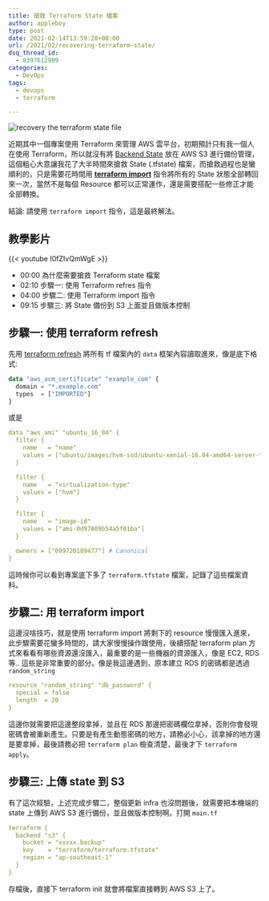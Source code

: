 ```yaml
---
title: 搶救 Terraform State 檔案
author: appleboy
type: post
date: 2021-02-14T13:59:28+00:00
url: /2021/02/recovering-terraform-state/
dsq_thread_id:
  - 8397612909
categories:
  - DevOps
tags:
  - devops
  - terraform

---
```

![recovery the terraform state file][1]

近期其中一個專案使用 Terraform 來管理 AWS 雲平台，初期預計只有我一個人在使用 Terraform，所以就沒有將 [Backend State][2] 放在 AWS S3 進行備份管理，這個粗心大意讓我花了大半時間來搶救 State (.tfstate) 檔案，而搶救過程也是蠻順利的，只是需要花時間用 **[terraform import][3]** 指令將所有的 State 狀態全部轉回來一次，當然不是每個 Resource 都可以正常運作，還是需要搭配一些修正才能全部轉換。

結論: 請使用 `terraform import` 指令，這是最終解法。

<!--more-->

## 教學影片

{{< youtube I0fZIvQmWgE >}}

  * 00:00 為什麼需要搶救 Terraform state 檔案
  * 02:10 步驟一: 使用 Terraform refres 指令
  * 04:00 步驟二: 使用 Terraform import 指令
  * 09:15 步驟三: 將 State 備份到 S3 上面並且做版本控制

## 步驟一: 使用 terraform refresh

先用 [terraform refresh][4] 將所有 tf 檔案內的 `data` 框架內容讀取進來，像是底下格式:

```tf
data "aws_acm_certificate" "example_com" {
  domain = "*.example.com"
  types  = ["IMPORTED"]
}
```

或是

```yaml
data "aws_ami" "ubuntu_16_04" {
  filter {
    name   = "name"
    values = ["ubuntu/images/hvm-ssd/ubuntu-xenial-16.04-amd64-server-*"]
  }

  filter {
    name   = "virtualization-type"
    values = ["hvm"]
  }

  filter {
    name   = "image-id"
    values = ["ami-0d97809b54a5f01ba"]
  }

  owners = ["099720109477"] # Canonical
}
```

這時候你可以看到專案底下多了 `terraform.tfstate` 檔案，記錄了這些檔案資料。

## 步驟二: 用 terraform import

這邊沒啥技巧，就是使用 terraform import 將剩下的 resource 慢慢匯入進來，此步驟需要花蠻多時間的，請大家慢慢操作跟使用，後續搭配 terraform plan 方式來看看有哪些資源還沒匯入，最重要的是一些機器的資源匯入，像是 EC2, RDS 等.. 這些是非常重要的部分。像是我這邊遇到，原本建立 RDS 的密碼都是透過 `random_string`

```yaml
resource "random_string" "db_password" {
  special = false
  length  = 20
}
```

這邊你就需要把這邊整段拿掉，並且在 RDS 那邊把密碼欄位拿掉，否則你會發現密碼會被重新產生。只要是有產生動態密碼的地方，請務必小心，該拿掉的地方還是要拿掉，最後請務必把 `terraform plan` 檢查清楚，最後才下 `terraform apply`。

## 步驟三: 上傳 state 到 S3

有了這次經驗，上述完成步驟二，整個更新 infra 也沒問題後，就需要把本機端的 state 上傳到 AWS S3 進行備份，並且做版本控制啊。打開 `main.tf`

```yaml
terraform {
  backend "s3" {
    bucket = "xxxxx.backup"
    key    = "terraform/terraform.tfstate"
    region = "ap-southeast-1"
  }
}
```

存檔後，直接下 terraform init 就會將檔案直接轉到 AWS S3 上了。

 [1]: https://lh3.googleusercontent.com/3ZDBZ2vZbRS1NTRzSg1ftpwIhEltm9iPe4-DFNE4y6yuLxbsvxGd6UQfLwcSvHb-AhGBcmtK36NiWBT1BeUzE8ra713qNV-cFnDk2pSVP_mqpz_MG5bpNg0Yx8jZc2-wlkOTb-xk1FE=w1920-h1080
 [2]: https://www.terraform.io/docs/language/settings/backends/index.html
 [3]: https://www.terraform.io/docs/cli/import/index.html
 [4]: https://www.terraform.io/docs/cli/commands/refresh.html
